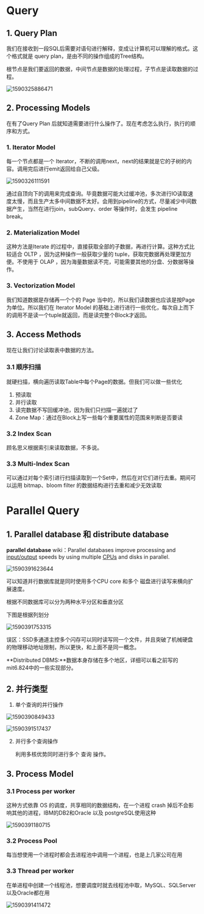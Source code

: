 # Query

## 1. Query Plan

我们在接收到一段SQL后需要对语句进行解释，变成让计算机可以理解的格式。这个格式就是 query plan，是由不同的操作组成的Tree结构。

根节点是我们要返回的数据，中间节点是数据的处理过程，子节点是读取数据的过程。

![1590325886471](https://raw.githubusercontent.com/Yang6149/typora-image/master/demo/202005/24/211127-656099.png)

## 2. Processing Models

在有了Query Plan 后就知道需要进行什么操作了。现在考虑怎么执行，执行的顺序和方式。

### 1. Iterator Model

每一个节点都是一个 Iterator，不断的调用next，next的结果就是它的子树的内容。调用完后进行emit返回给自己父级。

![1590326111591](https://raw.githubusercontent.com/Yang6149/typora-image/master/demo/202005/24/211512-974350.png)

通过自顶向下的调用来完成查询。毕竟数据可能大过缓冲池，多次进行IO读取速度太慢，而且生产太多中间数据不太好。会用到pipeline的方式，尽量减少中间数据产生，当然在进行join，subQuery、order 等操作时，会发生 pipeline break。

### 2. Materialization Model

这种方法是Iterate 的过程中，直接获取全部的子数据，再进行计算。这种方式比较适合 OLTP ，因为这种操作一般获取少量的 tuple，获取完数据再处理更加方便。不使用于 OLAP ，因为海量数据读不完，可能需要其他的分盘、分数据等操作。

### 3. Vectorization Model

我们知道数据是存储再一个个的 Page 当中的，所以我们读数据也应该是按Page为单位。所以我们在 Iterator Model 的基础上进行进行一些优化，每次自上而下的调用不是读一个tuple就返回，而是读完整个Block才返回。

## 3. Access Methods

现在让我们讨论读取表中数据的方法。

### 3.1 顺序扫描

就硬扫描，横向遍历读取Table中每个Page的数据。但我们可以做一些优化

1. 预读取
2. 并行读取
3. 读完数据不写回缓冲池，因为我们只扫描一遍就过了
4. Zone Map：通过在Block上写一些每个重要属性的范围来判断是否要读

### 3.2 Index Scan

顾名思义根据索引来读取数据，不多说。

### 3.3 Multi-Index Scan

可以通过对每个索引进行扫描读取到一个Set中，然后在对它们进行去重。期间可以运用 bitmap、bloom filter 的数据结构进行去重和减少无效读取

# Parallel Query

## 1. Parallel database 和 distribute database

**parallel database** wiki：Parallel databases improve processing and [input/output](https://en.wikipedia.org/wiki/Input/output) speeds by using multiple [CPUs](https://en.wikipedia.org/wiki/CPU) and disks in parallel.

![1590391623644](https://raw.githubusercontent.com/Yang6149/typora-image/master/demo/202005/25/152736-306482.png)

可以知道并行数据库就是同时使用多个CPU core 和多个 磁盘进行读写来横向扩展速度。

根据不同数据库可以分为两种水平分区和垂直分区

下图是根据列划分

![1590391753315](C:\Users\hasaki\AppData\Roaming\Typora\typora-user-images\1590391753315.png)

误区：SSD多通道主控多个闪存可以同时读写同一个文件，并且突破了机械硬盘的物理移动地址限制，所以更快，和上面不是同一概念。

**Distributed DBMS:**数据本身存储在多个地区，详细可以看之前写的mit6.824中的一些实现部分。

## 2. 并行类型

1. 单个查询的并行操作

![1590390849433](https://raw.githubusercontent.com/Yang6149/typora-image/master/demo/202005/25/151409-594975.png)

![1590391517437](https://raw.githubusercontent.com/Yang6149/typora-image/master/demo/202005/25/152519-603670.png)

2. 并行多个查询操作

   利用多核优势同时进行多个 查询 操作。

## 3. Process Model

### 3.1 Process per worker

这种方式依靠 OS 的调度，共享相同的数据结构，在一个进程 crash 掉后不会影响其他的进程，IBM的DB2和Oracle 以及 postgreSQL使用这种

![1590391180715](https://raw.githubusercontent.com/Yang6149/typora-image/master/demo/202005/25/151940-963868.png)

### 3.2 Process Pool

每当想使用一个进程时都会去进程池中调用一个进程，也是上几家公司在用

### 3.3 Thread per worker

在单进程中创建一个线程池，想要调度时就去线程池中取，MySQL、SQLServer以及Oracle都在用

![1590391411472](https://raw.githubusercontent.com/Yang6149/typora-image/master/demo/202005/25/152331-402586.png)